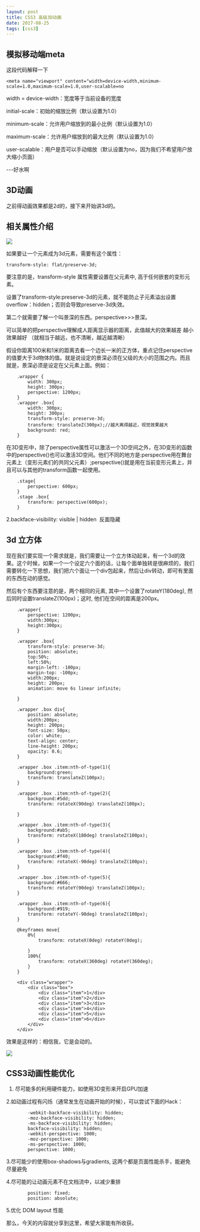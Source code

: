 ```yaml
---
layout: post
title: CSS3 高级3D动画
date: 2017-08-25
tags: [css3]
---
```


## 模拟移动端meta

这段代码解释一下

	<meta name="viewport" content="width=device-width,minimum-scale=1.0,maximum-scale=1.0,user-scalable=no
	
width = device-width：宽度等于当前设备的宽度

initial-scale：初始的缩放比例（默认设置为1.0）  

minimum-scale：允许用户缩放到的最小比例（默认设置为1.0）    

maximum-scale：允许用户缩放到的最大比例（默认设置为1.0）   

user-scalable：用户是否可以手动缩放（默认设置为no，因为我们不希望用户放大缩小页面）

---好水啊

## 3D动画

之前得动画效果都是2d的，接下来开始讲3d的。

## 相关属性介绍

<img src="http://outu8mec9.bkt.clouddn.com/3d_axes.png">

如果要让一个元素成为3d元素，需要有这个属性：
	
	transform-style: flat/preserve-3d;

要注意的是，transform-style 属性需要设置在父元素中, 高于任何嵌套的变形元素。

设置了transform-style:preserve-3d的元素，就不能防止子元素溢出设置overflow：hidden；否则会导致preserve-3d失效。

第二个就需要了解一个叫景深的东西。perspective>>>景深。

可以简单的把perspective理解成人距离显示器的距离，此值越大的效果越差 越小效果越好 （就相当于越远，也不清晰，越近越清晰）

假设你距离100米和1米的距离去看一个边长一米的正方体，重点记住perspective的值要大于3d物体的值。就是说设定的景深必须在父级的大小的范围之内。而且就是，景深必须是设定在父元素上面。例如：

		.wrapper {
			width: 300px;
			height: 300px;
			perspective: 1200px;
		}
		.wrapper .box{
			width: 300px;
			height: 300px;
			transform-style: preserve-3d;
			transform: translateZ(300px);//越大离得越近，视觉效果越大
			background: red;
		}

在3D变形中，除了perspective属性可以激活一个3D空间之外，在3D变形的函数中的perspective()也可以激活3D空间。他们不同的地方是:perspective用在舞台元素上（变形元素们的共同父元素）;perspective()就是用在当前变形元素上，并且可以与其他的transform函数一起使用。

        .stage{
			perspective: 600px;
		}
		.stage .box{
			transform: perspective(600px);
		}

2.backface-visibility: visible | hidden  反面隐藏



## 3d 立方体

现在我们要实现一个需求就是，我们需要让一个立方体动起来，有一个3d的效果。这个时候，如果一个一个设定六个面的话，让每个面单独转是很麻烦的，我们需要转化一下思想，我们把六个面让一个div包起来，然后让div转动，即可有里面的东西在动的感觉。

然后有个东西要注意的是，两个相同的元素, 其中一个设置了rotateY(180deg), 然后同时设置translateZ(100px)；这时, 他们在空间的距离是200px。



		.wrapper{
			perspective: 1200px;
			width:300px;
			height:300px;
		}

		.wrapper .box{
			transform-style: preserve-3d;
			position: absolute;
			top:50%;
			left:50%;
			margin-left: -100px;
			margin-top: -100px;
			width:200px;
			height: 200px;
			animation: move 6s linear infinite;

		}

		.wrapper .box div{
			position: absolute;
			width:200px;
			height: 200px;
			font-size: 50px;
			color: white;
			text-align: center;
			line-height: 200px;
			opacity: 0.6;
		}

		.wrapper .box .item:nth-of-type(1){
			background:green;
			transform: translateZ(100px);
		}

		.wrapper .box .item:nth-of-type(2){
			background:#5dd;
			transform: rotateX(90deg) translateZ(100px);

		}

		.wrapper .box .item:nth-of-type(3){
			background:#ab5;
			transform: rotateX(180deg) translateZ(100px);
		}

		.wrapper .box .item:nth-of-type(4){
			background:#f40;
			transform: rotateX(-90deg) translateZ(100px);
		}

		.wrapper .box .item:nth-of-type(5){
			background:#666;
			transform: rotateY(90deg) translateZ(100px);
		}

		.wrapper .box .item:nth-of-type(6){
			background:#919;
			transform: rotateY(-90deg) translateZ(100px);
		}

		@keyframes move{
			0%{
				transform: rotateX(0deg) rotateY(0deg);

			}
			100%{
				transform: rotateX(360deg) rotateY(360deg);
			}
		}

		<div class="wrapper">
			<div class="box">
				<div class="item">1</div>
				<div class="item">2</div>
				<div class="item">3</div>
				<div class="item">4</div>
				<div class="item">5</div>
				<div class="item">6</div>
			</div>
		</div>

效果是这样的：相信我，它是会动的。

<img src="http://outu8mec9.bkt.clouddn.com/cs33s.PNG">

## CSS3动画性能优化

1. 尽可能多的利用硬件能力，如使用3D变形来开启GPU加速

2.如动画过程有闪烁（通常发生在动画开始的时候），可以尝试下面的Hack：

			-webkit-backface-visibility: hidden;
			-moz-backface-visibility: hidden;
			-ms-backface-visibility: hidden;
			backface-visibility: hidden;
			-webkit-perspective: 1000;
			-moz-perspective: 1000;
			-ms-perspective: 1000;
			perspective: 1000;

3.尽可能少的使用box-shadows与gradients, 这两个都是页面性能杀手，能避免尽量避免

4.尽可能的让动画元素不在文档流中，以减少重排

			position: fixed;
			position: absolute;

5.优化 DOM layout 性能

那么，今天的内容就分享到这里，希望大家能有所收获。
